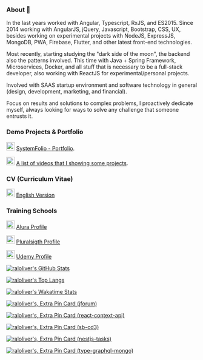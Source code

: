 ### About 👋

<!--
**raloliver/raloliver** is a ✨ _special_ ✨ repository because its `README.md` (this file) appears on your GitHub profile.

Here are some ideas to get you started:

- 🔭 I’m currently working on ...
- 🌱 I’m currently learning ...
- 👯 I’m looking to collaborate on ...
- 🤔 I’m looking for help with ...
- 💬 Ask me about ...
- 📫 How to reach me: ...
- 😄 Pronouns: ...
- ⚡ Fun fact: ...
-->

In the last years worked with Angular, Typescript, RxJS, and ES2015. Since 2014 working with AngularJS, jQuery, Javascript, Bootstrap, CSS, UX, besides working on experimental projects with NodeJS, ExpressJS, MongoDB, PWA, Firebase, Flutter, and other latest front-end technologies.

Most recently, starting studying the "dark side of the moon", the backend also the patterns involved. This time with Java + Spring Framework, Microservices, Docker, and all stuff that is necessary to be a full-stack developer, also working with ReactJS for experimental/personal projects. 

Involved with SAAS startup environment and software technology in general (design, development, marketing, and financial).

Focus on results and solutions to complex problems, I proactively dedicate myself, always looking for ways to solve any challenge that someone entrusts it.

### Demo Projects & Portfolio

[<img src="https://simpleicons.org/icons/notion.svg" width="22" alt="raloliver | portfolio" title="raloliver | portfolio" />](https://aka.amde.com.br/portfolio) [SystemFolio - Portfolio](https://aka.amde.com.br/portfolio).

[<img src="https://simpleicons.org/icons/youtube.svg" width="22" alt="raloliver | youtube" title="raloliver | youtube" />](https://www.youtube.com/playlist?list=PLZFKGHdrecCM8SMrVfk2I-PqQOj3ud-Bz) [A list of videos that I showing some projects](https://www.youtube.com/playlist?list=PLZFKGHdrecCM8SMrVfk2I-PqQOj3ud-Bz).

### CV (Curriculum Vitae)

[<img src="https://simpleicons.org/icons/adobeacrobatreader.svg" width="22" alt="raloliver | cv" title="raloliver | cv"/>](https://raloliver.com/israel-oliveira-cv-v6-en.pdf) [English Version](https://raloliver.com/israel-oliveira-cv-v6-en.pdf)

### Training Schools

[<img src="https://cursos.alura.com.br/assets/images/alura/favicon.ico" width="22" alt="raloliver | alura profile" title="raloliver | alura profile"/>](https://cursos.alura.com.br/user/raloliver) [Alura Profile](https://cursos.alura.com.br/user/raloliver)

[<img src="https://simpleicons.org/icons/pluralsight.svg" width="22" alt="raloliver | pluralsight profile" title="raloliver | pluralsight profile"/>](https://app.pluralsight.com/profile/raloliver) [Pluralsigth Profile](https://app.pluralsight.com/profile/raloliver)

[<img src="https://simpleicons.org/icons/udemy.svg" width="22" alt="raloliver | udemy profile" title="raloliver | udemy profile"/>](https://www.udemy.com/user/joomtusraloliver/) [Udemy Profile](https://www.udemy.com/user/joomtusraloliver/)

[![raloliver's GitHub Stats](https://github-readme-stats.vercel.app/api?username=raloliver&show_icons=true&theme=solarized-dark)](https://profile-summary-for-github.com/user/raloliver)

[![raloliver's Top Langs](https://github-readme-stats.vercel.app/api/top-langs/?username=raloliver&langs_count=10&hide=php,dart,visual%20basic,makefile,c%23,tsql,shell,apacheconf,Objective-C,D,Ruby,Swift,Kotlin,ASP&theme=solarized-dark&card_width=500)](http://ionicabizau.github.io/github-profile-languages/?user=%2540raloliver)

[![raloliver's Wakatime Stats](https://github-readme-stats.vercel.app/api/wakatime?username=@raloliver&theme=solarized-dark&layout=compact)](https://wakatime.com/@raloliver)

[![raloliver's, Extra Pin Card (jforum)](https://github-readme-stats.vercel.app/api/pin/?username=raloliver&repo=jforum&theme=solarized-dark)](https://github.com/raloliver/jforum/)

[![raloliver's, Extra Pin Card (react-context-api)](https://github-readme-stats.vercel.app/api/pin/?username=raloliver&repo=react-context-api&theme=solarized-dark)](https://github.com/raloliver/react-context-api/)

[![raloliver's, Extra Pin Card (sb-cd3)](https://github-readme-stats.vercel.app/api/pin/?username=raloliver&repo=sb-cd3&theme=solarized-dark)](https://github.com/raloliver/sb-cd3/)

[![raloliver's, Extra Pin Card (nestjs-tasks)](https://github-readme-stats.vercel.app/api/pin/?username=raloliver&repo=nestjs-tasks&theme=solarized-dark)](https://github.com/raloliver/nestjs-tasks)

[![raloliver's, Extra Pin Card (type-graphql-mongo)](https://github-readme-stats.vercel.app/api/pin/?username=raloliver&repo=type-graphql-mongo&theme=solarized-dark)](https://github.com/raloliver/type-graphql-mongo/)
